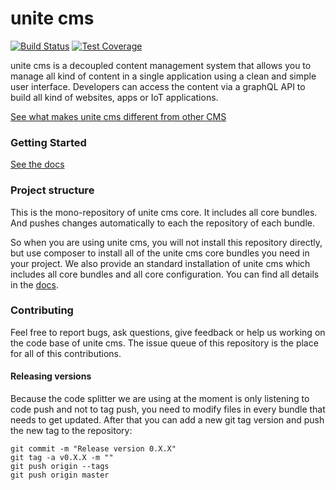 unite cms
=========

[![Build Status](https://travis-ci.org/unite-cms/unite-cms.svg?branch=master)](https://travis-ci.org/unite-cms/unite-cms)
[![Test Coverage](https://api.codeclimate.com/v1/badges/59a0dce5677500c486a5/test_coverage)](https://codeclimate.com/github/unite-cms/unite-cms/test_coverage)

unite cms is a decoupled content management system that allows you to manage all kind of content in a single application using a clean and simple user interface. Developers can access the content via a graphQL API to build all kind of websites, apps or IoT applications.   

[See what makes unite cms different from other CMS](https://www.unitecms.io)

### Getting Started


[See the docs](https://www.unitecms.io/docs)

### Project structure

This is the mono-repository of unite cms core. It includes all core bundles. And pushes changes automatically to each 
the repository of each bundle.

So when you are using unite cms, you will not install this repository directly, but use composer to install all of the 
unite cms core bundles you need in your project. We also provide an standard installation of unite cms which includes 
all core bundles and all core configuration. You can find all details in the [docs](https://www.unitecms.io/docs).


### Contributing

Feel free to report bugs, ask questions, give feedback or help us working on the code base of unite cms. The issue queue 
of this repository is the place for all of this contributions.  

#### Releasing versions

Because the code splitter we are using at the moment is only listening to code push and not to tag push, you need to 
modify files in every bundle that needs to get updated. After that you can add a new git tag version and push the new 
tag to the repository:

    git commit -m "Release version 0.X.X"
    git tag -a v0.X.X -m ""
    git push origin --tags
    git push origin master
